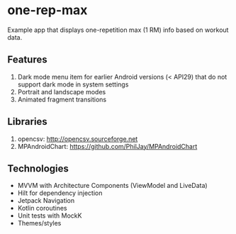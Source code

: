 # one-rep-max
Example app that displays one-repetition max (1 RM) info based on workout data.

## Features
1. Dark mode menu item for earlier Android versions (< API29) that do not support dark mode in system settings 
2. Portrait and landscape modes
3. Animated fragment transitions

## Libraries
1. opencsv: http://opencsv.sourceforge.net
2. MPAndroidChart: https://github.com/PhilJay/MPAndroidChart

## Technologies
* MVVM with Architecture Components (ViewModel and LiveData)
* Hilt for dependency injection
* Jetpack Navigation
* Kotlin coroutines
* Unit tests with MockK
* Themes/styles

